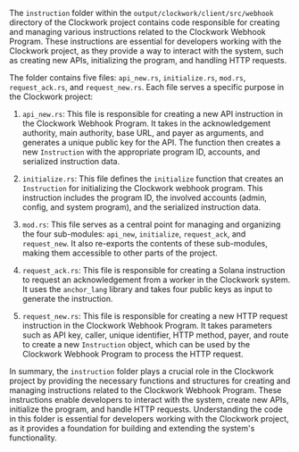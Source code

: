
The `instruction` folder within the `output/clockwork/client/src/webhook` directory of the Clockwork project contains code responsible for creating and managing various instructions related to the Clockwork Webhook Program. These instructions are essential for developers working with the Clockwork project, as they provide a way to interact with the system, such as creating new APIs, initializing the program, and handling HTTP requests.

The folder contains five files: `api_new.rs`, `initialize.rs`, `mod.rs`, `request_ack.rs`, and `request_new.rs`. Each file serves a specific purpose in the Clockwork project:

1. `api_new.rs`: This file is responsible for creating a new API instruction in the Clockwork Webhook Program. It takes in the acknowledgement authority, main authority, base URL, and payer as arguments, and generates a unique public key for the API. The function then creates a new `Instruction` with the appropriate program ID, accounts, and serialized instruction data.

2. `initialize.rs`: This file defines the `initialize` function that creates an `Instruction` for initializing the Clockwork webhook program. This instruction includes the program ID, the involved accounts (admin, config, and system program), and the serialized instruction data.

3. `mod.rs`: This file serves as a central point for managing and organizing the four sub-modules: `api_new`, `initialize`, `request_ack`, and `request_new`. It also re-exports the contents of these sub-modules, making them accessible to other parts of the project.

4. `request_ack.rs`: This file is responsible for creating a Solana instruction to request an acknowledgement from a worker in the Clockwork system. It uses the `anchor_lang` library and takes four public keys as input to generate the instruction.

5. `request_new.rs`: This file is responsible for creating a new HTTP request instruction in the Clockwork Webhook Program. It takes parameters such as API key, caller, unique identifier, HTTP method, payer, and route to create a new `Instruction` object, which can be used by the Clockwork Webhook Program to process the HTTP request.

In summary, the `instruction` folder plays a crucial role in the Clockwork project by providing the necessary functions and structures for creating and managing instructions related to the Clockwork Webhook Program. These instructions enable developers to interact with the system, create new APIs, initialize the program, and handle HTTP requests. Understanding the code in this folder is essential for developers working with the Clockwork project, as it provides a foundation for building and extending the system's functionality.

    